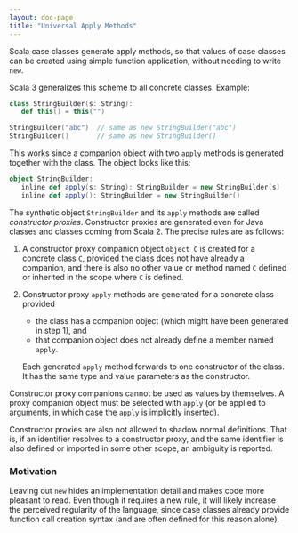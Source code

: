 ```yaml
---
layout: doc-page
title: "Universal Apply Methods"
---
```


Scala case classes generate apply methods, so that values of case classes can be created using simple
function application, without needing to write `new`.

Scala 3 generalizes this scheme to all concrete classes. Example:

```scala
class StringBuilder(s: String):
   def this() = this("")

StringBuilder("abc")  // same as new StringBuilder("abc")
StringBuilder()       // same as new StringBuilder()
```

This works since a companion object with two `apply` methods
is generated together with the class. The object looks like this:

```scala
object StringBuilder:
   inline def apply(s: String): StringBuilder = new StringBuilder(s)
   inline def apply(): StringBuilder = new StringBuilder()
```

The synthetic object `StringBuilder` and its `apply` methods are called _constructor proxies_.
Constructor proxies are generated even for Java classes and classes coming from Scala 2.
The precise rules are as follows:

 1. A constructor proxy companion object `object C` is created for a concrete class `C`,
    provided the class does not have already a companion, and there is also no other value
    or method named `C` defined or inherited in the scope where `C` is defined.

 2. Constructor proxy `apply` methods are generated for a concrete class provided

    - the class has a companion object (which might have been generated in step 1), and
    - that companion object does not already define a member named `apply`.

    Each generated `apply` method forwards to one constructor of the class. It has the
    same type and value parameters as the constructor.

Constructor proxy companions cannot be used as values by themselves. A proxy companion object must
be selected with `apply` (or be applied to arguments, in which case the `apply` is implicitly
inserted).

Constructor proxies are also not allowed to shadow normal definitions. That is,
if an identifier resolves to a constructor proxy, and the same identifier is also
defined or imported in some other scope, an ambiguity is reported.

### Motivation

Leaving out `new` hides an implementation detail and makes code more pleasant to read. Even though
it requires a new rule, it will likely increase the perceived regularity of the language, since case
classes already provide function call creation syntax (and are often defined for this reason alone).
